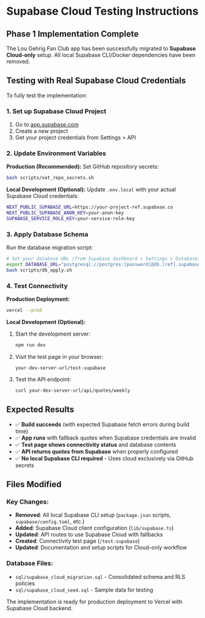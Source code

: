 # Supabase Cloud Testing Instructions

## Phase 1 Implementation Complete

The Lou Gehrig Fan Club app has been successfully migrated to **Supabase Cloud-only** setup. All local Supabase CLI/Docker dependencies have been removed.

## Testing with Real Supabase Cloud Credentials

To fully test the implementation:

### 1. Set up Supabase Cloud Project
1. Go to [app.supabase.com](https://app.supabase.com)
2. Create a new project
3. Get your project credentials from Settings > API

### 2. Update Environment Variables

**Production (Recommended):**
Set GitHub repository secrets:
```bash
bash scripts/set_repo_secrets.sh
```

**Local Development (Optional):**
Update `.env.local` with your actual Supabase Cloud credentials:
```bash
NEXT_PUBLIC_SUPABASE_URL=https://your-project-ref.supabase.co
NEXT_PUBLIC_SUPABASE_ANON_KEY=your-anon-key
SUPABASE_SERVICE_ROLE_KEY=your-service-role-key
```

### 3. Apply Database Schema
Run the database migration script:
```bash
# Set your database URL (from Supabase dashboard > Settings > Database)
export DATABASE_URL="postgresql://postgres:[password]@db.[ref].supabase.co:5432/postgres"
bash scripts/db_apply.sh
```

### 4. Test Connectivity

**Production Deployment:**
```bash
vercel --prod
```

**Local Development (Optional):**
1. Start the development server:
   ```bash
   npm run dev
   ```

2. Visit the test page in your browser:
   ```
   your-dev-server-url/test-supabase
   ```

3. Test the API endpoint:
   ```bash
   curl your-dev-server-url/api/quotes/weekly
   ```

## Expected Results

- ✅ **Build succeeds** (with expected Supabase fetch errors during build time)
- ✅ **App runs** with fallback quotes when Supabase credentials are invalid
- ✅ **Test page shows connectivity status** and database contents
- ✅ **API returns quotes from Supabase** when properly configured
- ✅ **No local Supabase CLI required** - Uses cloud exclusively via GitHub secrets

## Files Modified

### Key Changes:
- **Removed**: All local Supabase CLI setup (`package.json` scripts, `supabase/config.toml`, etc.)
- **Added**: Supabase Cloud client configuration (`lib/supabase.ts`)
- **Updated**: API routes to use Supabase Cloud with fallbacks
- **Created**: Connectivity test page (`/test-supabase`)
- **Updated**: Documentation and setup scripts for Cloud-only workflow

### Database Files:
- `sql/supabase_cloud_migration.sql` - Consolidated schema and RLS policies
- `sql/supabase_cloud_seed.sql` - Sample data for testing

The implementation is ready for production deployment to Vercel with Supabase Cloud backend.